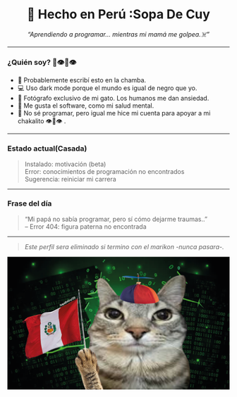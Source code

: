 
<h1 align="center">🥸 Hecho en Perú :Sopa De Cuy</h1>
<p align="center"><em>“Aprendiendo a programar... mientras mi mamá me golpea.☠️”</em></p>

---

### ¿Quién soy? 💪👁️👄👁️

- 🧠 Probablemente escribí esto en la chamba.
- 💻 Uso dark mode porque el mundo es igual de negro que yo.
- 📸 Fotógrafo exclusivo de mi gato. Los humanos me dan ansiedad.
- 🧩 Me gusta el software, como mi salud mental.
- 🤡 No sé programar, pero igual me hice mi cuenta para apoyar a mi chakalito 👁️👄👁️ .

---

### Estado actual(Casada)

> Instalado: motivación (beta)  
> Error: conocimientos de programación no encontrados  
> Sugerencia: reiniciar mi carrera 

---

### Frase del día

> “Mi papá no sabía programar, pero sí cómo dejarme traumas..”  
> – Error 404: figura paterna no encontrada

---

> *Este perfil sera eliminado si termino con el marikon -nunca pasara-.*
> 
<p align="center">
  <img src="https://github.com/SopaDeCuy123/SopaDeCuy123/blob/main/ME%20PERUANIZE.png" />
</p>
